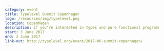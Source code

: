 ```yaml
---
category: event
title: Typelevel Summit Copenhagen
logo: /resources/img/typelevel.png
location: Copenhagen
description: if you're interested in types and pure functional programming and want to make those ideas commonplace
start: 3 June 2017
end: 3 June 2017
link-out: http://typelevel.org/event/2017-06-summit-copenhagen/
---
```

